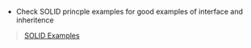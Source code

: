 * Check SOLID princple examples for good examples of interface and inheritence
> [SOLID Examples](https://github.com/atakanertrk/csharp-and-dotnet-general/tree/master/Example-Codes/DesignPatterns-Principles)